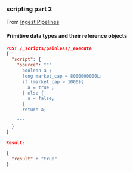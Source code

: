 ### scripting part 2

From [Ingest Pipelines](https://cdax.ch/2022/01/30/elastic-workshop-2-ingest-pipelines/)

#### Primitive data types and their reference objects

```json
POST /_scripts/painless/_execute
{
  "script": {
    "source": """
      boolean a ;
      long market_cap = 8000000000L;
      if (market_cap > 1000){
        a = true ;
      } else {
        a = false;
      }
      return a;
      
    """
  }
}

Result:

{
  "result" : "true"
}
```
